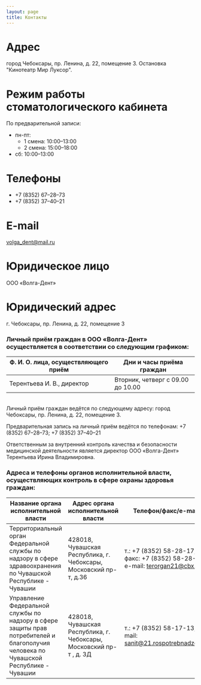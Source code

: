 ```yaml
---
layout: page
title: Контакты
---
```


# Адрес
город Чебоксары, пр. Ленина, д. 22, помещение 3. Остановка "Кинотеатр Мир Луксор".

# Режим работы стоматологического кабинета
По предварительной записи:
* пн-пт:
    * 1 смена: 10:00–13:00
    * 2 смена: 15:00–18:00
* сб: 10:00–13:00

# Телефоны
* +7 (8352) 67–28–73
* +7 (8352) 37–40–21

# E-mail
volga_dent@mail.ru

# Юридическое лицо
ООО «Волга-Дент»

# Юридический адрес
г. Чебоксары, пр. Ленина, д. 22, помещение 3

### Личный приём граждан в ООО «Волга-Дент» осуществляется в соответствии со следующим графиком:

| Ф. И. О. лица, осуществляющего приём | Дни и часы приёма граждан |
| --- | --- |
| Терентьева И. В., директор | Вторник, четверг с 09.00 до 10.00 |

\
Личный приём граждан ведётся по следующему адресу: город Чебоксары, пр. Ленина, д. 22, помещение 3.

Предварительная запись на личный приём ведётся по телефонам: +7 (8352) 67–28–73; +7 (8352) 37–40–21

Ответственным за внутренний контроль качества и безопасности медицинской деятельности является директор ООО «Волга-Дент» Терентьева Ирина Владимировна.

### Адреса и телефоны органов исполнительной власти, осуществляющих контроль в сфере охраны здоровья граждан:

| Название органа исполнительной власти | Адрес органа исполнительной власти | Телефон/факс/e-mail |
| --- | --- | --- |
| Территориальный орган Федеральной службы по надзору в сфере здравоохранения по Чувашской Республике - Чувашии | 428018, Чувашская Республика, г. Чебоксары, Московский пр-т, д.36 | т.: +7 (8352) 58-28-17, факс: +7 (8352) 58-28-17, e-mail: terorgan21@cbx.ru |
| Управление Федеральной службы по надзору в сфере защиты прав потребителей и благополучия человека по Чувашской Республике - Чувашии | 428018, Чувашская Республика, г. Чебоксары, Московский пр-т , д. 3Д | т.: +7 (8352) 58-17-13, e-mail: sanit@21.rospotrebnadzor.ru |
